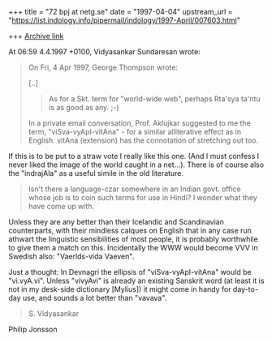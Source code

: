 +++
title = "72 bpj at netg.se"
date = "1997-04-04"
upstream_url = "https://list.indology.info/pipermail/indology/1997-April/007603.html"

+++
[Archive link](https://list.indology.info/pipermail/indology/1997-April/007603.html)

At 06:59 4.4.1997 +0100, Vidyasankar Sundaresan wrote:
>On Fri, 4 Apr 1997, George Thompson wrote:
>
>[..]
>
>>
>> As for a Skt. term for "world-wide web", perhaps Rta'sya ta'ntu is as good
>> as any. ;-)
>>
>
>In a private email conversation, Prof. Aklujkar suggested to me the term,
>"viSva-vyApI-vitAna" - for a similar alliterative effect as in English.
>vitAna (extension) has the connotation of stretching out too.

If this is to be put to a straw vote I really like this one. (And I must
confess I never liked the image of the world caught in a net...). There is
of course also the "indrajAla" as a useful simile in the old literature.

>Isn't there a language-czar somewhere in an Indian govt. office whose job
>is to coin such terms for use in Hindi? I wonder what they have come up
>with.

Unless they are any better than their Icelandic and Scandinavian
counterparts, with their mindless calques on English that in any case run
athwart the linguistic sensibilities of most people, it is probably
worthwhile to give them a match on this. Incidentally the WWW would become
VVV in Swedish also: "Vaerlds-vida Vaeven".

Just a thought: In Devnagri the ellipsis of "viSva-vyApI-vitAna" would be
"vi.vyA.vi". Unless "vivyAvi" is already an existing Sanskrit word (at
least it is not in my desk-side dictionary [Mylius]) it might come in handy
for day-to-day use, and sounds a lot better than "vavava".

>
>S. Vidyasankar

Philip Jonsson <bpj at netg.se>






